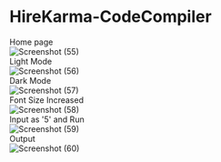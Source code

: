 # HireKarma-CodeCompiler <br>
Home page <br>
![Screenshot (55)](https://user-images.githubusercontent.com/80094199/163565155-72e89b02-c4bb-4c96-b2e8-6569ef17e2f3.png) <br>
Light Mode <br>
![Screenshot (56)](https://user-images.githubusercontent.com/80094199/163565223-f83edfae-942b-4d43-aa89-08a6d41c4775.png) <br>
Dark Mode <br>
![Screenshot (57)](https://user-images.githubusercontent.com/80094199/163565293-7801b57f-7ce5-4b94-8472-2aea390d612a.png) <br>
Font Size Increased <br>
![Screenshot (58)](https://user-images.githubusercontent.com/80094199/163565447-53f0e40f-bd6c-4b2f-8c72-2382ae9d3ab2.png) <br>
Input as '5' and Run <br>
![Screenshot (59)](https://user-images.githubusercontent.com/80094199/163565650-564bc76e-e89e-4aef-b5b0-a71012bd73d5.png) <br>
Output <br>
![Screenshot (60)](https://user-images.githubusercontent.com/80094199/163565744-aaec5016-bb86-492f-88bb-d7c79ccb6e14.png)




